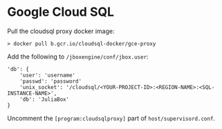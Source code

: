 # Google Cloud SQL

Pull the cloudsql proxy docker image:

```
> docker pull b.gcr.io/cloudsql-docker/gce-proxy
```

Add the following to `/jboxengine/conf/jbox.user`:

```
'db': {
    'user': 'username'
    'passwd': 'password'
    'unix_socket': '/cloudsql/<YOUR-PROJECT-ID>:<REGION-NAME>:<SQL-INSTANCE-NAME>',
    'db': 'JuliaBox'
}
```

Uncomment the `[program:cloudsqlproxy]` part of `host/supervisord.conf`.
